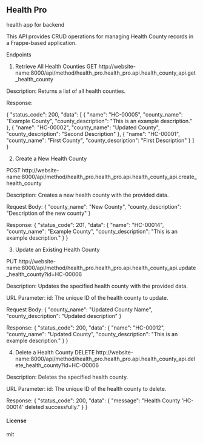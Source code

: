 ## Health Pro

health app for backend

This API provides CRUD operations for managing Health County records in a Frappe-based application.

Endpoints
1. Retrieve All Health Counties
GET http://website-name:8000/api/method/health_pro.health_pro.api.health_county_api.get_health_county

Description:
Returns a list of all health counties.

Response:

{
    "status_code": 200,
    "data": [
        {
            "name": "HC-00005",
            "county_name": "Example County",
            "county_description": "This is an example description."
        },
        {
            "name": "HC-00002",
            "county_name": "Updated County",
            "county_description": "Second Description"
        },
        {
            "name": "HC-00001",
            "county_name": "First County",
            "county_description": "First Description"
        }
    ]
}

2. Create a New Health County

POST http://website-name:8000/api/method/health_pro.health_pro.api.health_county_api.create_health_county

Description:
Creates a new health county with the provided data.

Request Body:
{
  "county_name": "New County",
  "county_description": "Description of the new county"
}

Response:
{
    "status_code": 201,
    "data": {
        "name": "HC-00014",
        "county_name": "Example County",
        "county_description": "This is an example description."
    }
}

3. Update an Existing Health County

PUT http://website-name:8000/api/method/health_pro.health_pro.api.health_county_api.update_health_county?id=HC-00006

Description:
Updates the specified health county with the provided data.

URL Parameter:
id: The unique ID of the health county to update.

Request Body:
{
  "county_name": "Updated County Name",
  "county_description": "Updated description"
}

Response:
{
    "status_code": 200,
    "data": {
        "name": "HC-00012",
        "county_name": "Updated County",
        "county_description": "This is an example description."
    }
}

4. Delete a Health County
DELETE http://website-name:8000/api/method/health_pro.health_pro.api.health_county_api.delete_health_county?id=HC-00006

Description:
Deletes the specified health county.

URL Parameter:
id: The unique ID of the health county to delete.

Response:
{
    "status_code": 200,
    "data": {
        "message": "Health County 'HC-00014' deleted successfully."
    }
}
#### License

mit
